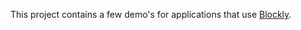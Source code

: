 This project contains a few demo's for applications that use [Blockly](https://developers.google.com/blockly/).
